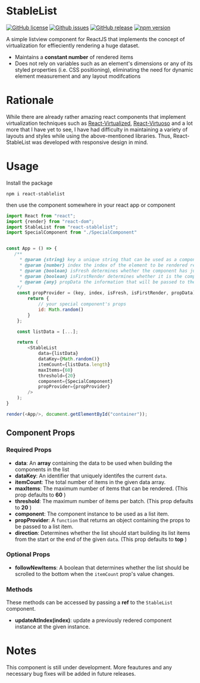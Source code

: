 # StableList

[![GitHub license](https://img.shields.io/github/license/RaysOfTheSun/react-stablelist?color=red)](https://github.com/RaysOfTheSun/react-stablelist/blob/master/LICENSE)
[![Github issues](https://img.shields.io/github/issues/RaysOfTheSun/react-stablelist?color=informational)](https://github.com/RaysOfTheSun/react-stablelist/issues)
[![GitHub release](https://img.shields.io/github/release/RaysOfTheSun/react-stablelist)](https://github.com/RaysOfTheSun/react-stablelist/releases)
[![npm version](https://badge.fury.io/js/react-stablelist.svg)](https://badge.fury.io/js/react-stablelist)

A simple listview component for ReactJS that implements the concept of virtualization for effieciently rendering a huge dataset.

- Maintains a **constant number** of rendered items
- Does not rely on variables such as an element's dimensions or any of its styled properties (i.e. CSS positioning), eliminating the need for dynamic element measurement and any layout modifcations

# Rationale

While there are already rather amazing react components that implement virtualization techniques such as [React-Virtualized](https://github.com/bvaughn/react-virtualized), [React-Virtuoso](https://github.com/petyosi/react-virtuoso) and a lot more that I have yet to see, I have had difficulty in maintaining a variety of layouts and styles while using the above-mentioned libraries. Thus, React-StableList was developed with responsive design in mind.

# Usage

Install the package

```
npm i react-stablelist
```

then use the component somewhere in your react app or component

```javascript
import React from "react";
import {render} from "react-dom";
import StableList from "react-stablelist";
import SpecialComponent from "./SpecialComponent"


const App = () => {
   /**
     * @param {string} key a unique string that can be used as a component's "key" prop
     * @param {number} index the index of the element to be rendered relative to the dataset
     * @param {boolean} isFresh determines whether the component has just recently been rendered
     * @param {boolean} isFirstRender determines whether it is the component's first time being rendered
     * @param {any} propData the information that will be passed to the component as its props
    */
    const propProvider = (key, index, isFresh, isFirstRender, propData) => {
        return {
            // your special component's props
            id: Math.random()
        }
    };

    const listData = [...];

    return (
        <StableList
            data={listData}
            dataKey={Math.random()}
            itemCount={listData.length}
            maxItems={60}
            threshold={20}
            component={SpecialComponent}
            propProvider={propProvider}
        />
    );
}

render(<App/>, document.getElementById("container"));
```

## Component Props

### Required Props

- **data**: An **array** containing the data to be used when building the components in the list
- **dataKey**: An identifier that uniquely identifes the current `data`.
- **itemCount**: The total number of items in the given data array.
- **maxItems**: The maximum number of items that can be rendered. (This prop defaults to **60** )
- **threshold**: The maximum number of items per batch. (This prop defaults to **20** )
- **component**: The component instance to be used as a list item.
- **propProvider**: A `function` that returns an object containing the props to be passed to a list item.
- **direction**: Determines whether the list should start building its list items from the start or the end of the given `data`. (This prop defaults to **top** )

### Optional Props

- **followNewItems**: A boolean that determines whether the list should be scrolled to the bottom when the `itemCount` prop's value changes.

### Methods

These methods can be accessed by passing a **ref** to the `StableList` component.

- **updateAtIndex(index)**: update a previously redered component instance at the given instance.

# Notes

This component is still under development. More feautures and any necessary bug fixes will be added in future releases.
